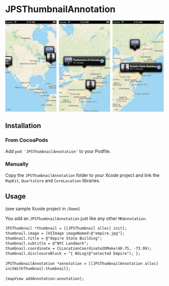 # JPSThumbnailAnnotation

![JPSThumbnailAnnotation in action](screenshots.jpg)

## Installation

### From CocoaPods

Add `pod 'JPSThumbnailAnnotation'` to your Podfile.

### Manually

Copy the `JPSThumbnailAnnotation` folder to your Xcode project and link the `MapKit`, `QuartzCore` and `CoreLocation` libraries.

## Usage

(see sample Xcode project in `/Demo`)

You add an `JPSThumbnailAnnotation` just like any other `MKAnnotation`.

``` objc
JPSThumbnail *thumbnail = [[JPSThumbnail alloc] init];
thumbnail.image = [UIImage imageNamed:@"empire.jpg"];
thumbnail.title = @"Empire State Building";
thumbnail.subtitle = @"NYC Landmark";
thumbnail.coordinate = CLLocationCoordinate2DMake(40.75, -73.99);
thumbnail.disclosureBlock = ^{ NSLog(@"selected Empire"); };

JPSThumbnailAnnotation *annotation = [[JPSThumbnailAnnotation alloc] initWithThumbnail:thumbnail];

[mapView addAnnotation:annotation];
```